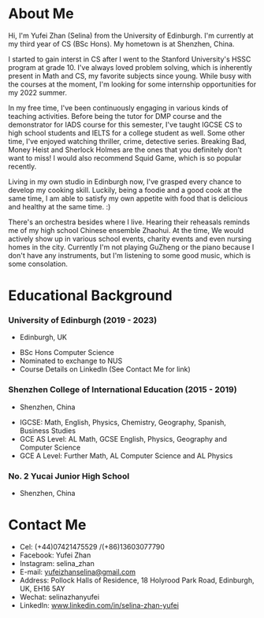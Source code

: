 # About Me

Hi, I'm Yufei Zhan (Selina) from the University of Edinburgh. I'm currently at my third year of CS (BSc Hons). My hometown is at Shenzhen, China.

I started to gain interst in CS after I went to the Stanford University's HSSC program at grade 10. I've always loved problem solving, which is inherently present in Math and CS, my favorite subjects since young. While busy with the courses at the moment, I'm looking for some internship opportunities for my 2022 summer.

In my free time, I've been continuously engaging in various kinds of teaching activities. Before being the tutor for DMP course and the demonstrator for IADS course for this semester, I've taught IGCSE CS to high school students and IELTS for a college student as well. Some other time, I've enjoyed watching thriller, crime, detective series. Breaking Bad, Money Heist and Sherlock Holmes are the ones that you definitely don't want to miss! I would also recommend Squid Game, which is so popular recently.

Living in my own studio in Edinburgh now, I've grasped every chance to develop my cooking skill. Luckily, being a foodie and a good cook at the same time, I am able to satisfy my own appetite with food that is delicious and healthy at the same time. :)

There's an orchestra besides where I live. Hearing their reheasals reminds me of my high school Chinese ensemble Zhaohui. At the time, We would actively show up in various school events, charity events and even nursing homes in the city. Currently I'm not playing GuZheng or the piano because I don't have any instruments, but I'm listening to some good music, which is some consolation.

# Educational Background

### University of Edinburgh (2019 - 2023)
* Edinburgh, UK
- BSc Hons Computer Science
- Nominated to exchange to NUS
- Course Details on LinkedIn (See Contact Me for link)

### Shenzhen College of International Education (2015 - 2019)
* Shenzhen, China
- IGCSE: Math, English, Physics, Chemistry, Geography, Spanish, Business Studies
- GCE AS Level: AL Math, GCSE English, Physics, Geography and Computer Science 
- GCE A Level: Further Math, AL Computer Science and AL Physics

### No. 2 Yucai Junior High School
* Shenzhen, China

# Contact Me
- Cel: (+44)07421475529 /(+86)13603077790
- Facebook: Yufei Zhan
- Instagram: selina_zhan
- E-mail: yufeizhanselina@gmail.com
- Address: Pollock Halls of Residence, 18 Holyrood Park Road, Edinburgh, UK, EH16 5AY
- Wechat: selinazhanyufei
- LinkedIn: www.linkedin.com/in/selina-zhan-yufei
